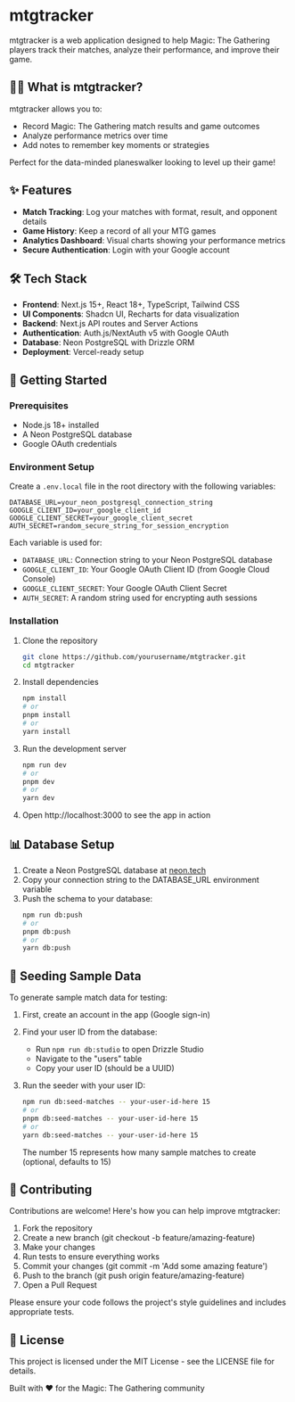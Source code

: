 # mtgtracker

mtgtracker is a web application designed to help Magic: The Gathering players track their matches, analyze their performance, and improve their game.

## 🧙‍♂️ What is mtgtracker?

mtgtracker allows you to:

- Record Magic: The Gathering match results and game outcomes
- Analyze performance metrics over time
- Add notes to remember key moments or strategies

Perfect for the data-minded planeswalker looking to level up their game!

## ✨ Features

- **Match Tracking**: Log your matches with format, result, and opponent details
- **Game History**: Keep a record of all your MTG games
- **Analytics Dashboard**: Visual charts showing your performance metrics
- **Secure Authentication**: Login with your Google account

## 🛠️ Tech Stack

- **Frontend**: Next.js 15+, React 18+, TypeScript, Tailwind CSS
- **UI Components**: Shadcn UI, Recharts for data visualization
- **Backend**: Next.js API routes and Server Actions
- **Authentication**: Auth.js/NextAuth v5 with Google OAuth
- **Database**: Neon PostgreSQL with Drizzle ORM
- **Deployment**: Vercel-ready setup

## 🚀 Getting Started

### Prerequisites

- Node.js 18+ installed
- A Neon PostgreSQL database
- Google OAuth credentials

### Environment Setup

Create a `.env.local` file in the root directory with the following variables:

```
DATABASE_URL=your_neon_postgresql_connection_string
GOOGLE_CLIENT_ID=your_google_client_id
GOOGLE_CLIENT_SECRET=your_google_client_secret
AUTH_SECRET=random_secure_string_for_session_encryption
```

Each variable is used for:

- `DATABASE_URL`: Connection string to your Neon PostgreSQL database
- `GOOGLE_CLIENT_ID`: Your Google OAuth Client ID (from Google Cloud Console)
- `GOOGLE_CLIENT_SECRET`: Your Google OAuth Client Secret
- `AUTH_SECRET`: A random string used for encrypting auth sessions

### Installation

1. Clone the repository

   ```bash
   git clone https://github.com/yourusername/mtgtracker.git
   cd mtgtracker
   ```
2. Install dependencies

   ```bash
   npm install
   # or
   pnpm install
   # or
   yarn install
   ```
3. Run the development server

   ```bash
   npm run dev
   # or
   pnpm dev
   # or
   yarn dev
   ```
4. Open http://localhost:3000 to see the app in action

## 📊 Database Setup

1. Create a Neon PostgreSQL database at [neon.tech](https://neon.tech)
2. Copy your connection string to the DATABASE_URL environment variable
3. Push the schema to your database:
   ```bash
   npm run db:push
   # or
   pnpm db:push
   # or
   yarn db:push
   ```

## 🌱 Seeding Sample Data

To generate sample match data for testing:

1. First, create an account in the app (Google sign-in)
2. Find your user ID from the database:

   - Run `npm run db:studio` to open Drizzle Studio
   - Navigate to the "users" table
   - Copy your user ID (should be a UUID)
3. Run the seeder with your user ID:

   ```bash
   npm run db:seed-matches -- your-user-id-here 15
   # or
   pnpm db:seed-matches -- your-user-id-here 15
   # or
   yarn db:seed-matches -- your-user-id-here 15
   ```

   The number 15 represents how many sample matches to create (optional, defaults to 15)

## 🤝 Contributing

Contributions are welcome! Here's how you can help improve mtgtracker:

1. Fork the repository
2. Create a new branch (git checkout -b feature/amazing-feature)
3. Make your changes
4. Run tests to ensure everything works
5. Commit your changes (git commit -m 'Add some amazing feature')
6. Push to the branch (git push origin feature/amazing-feature)
7. Open a Pull Request

Please ensure your code follows the project's style guidelines and includes appropriate tests.

## 📝 License

This project is licensed under the MIT License - see the LICENSE file for details.

Built with ❤️ for the Magic: The Gathering community
